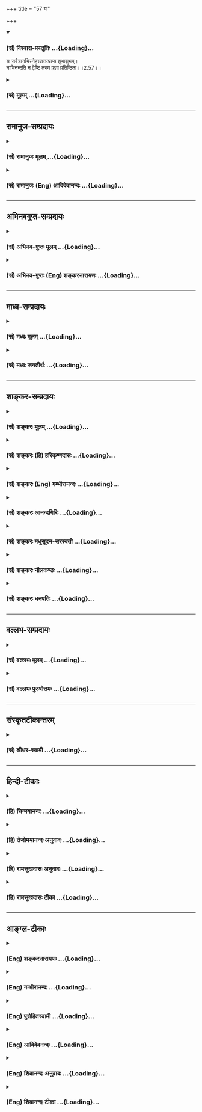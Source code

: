 +++
title = "57 यः"

+++
<div class="js_include" newlevelforh1="3" title="(सं) विश्वास-प्रस्तुतिः" unfilled url="/purANam_vaiShNavam/mahAbhAratam/06-bhIShma-parva/03-bhagavad-gItA-parva/saMskRtam/vishvAsa-prastutiH/02_sAnkhya-yogaH_sarva-/57_yaH.md">
<details open><summary><h3>(सं) विश्वास-प्रस्तुतिः ...{Loading}...</h3></summary>

यः सर्वत्रानभिस्नेहस्तत्तत्प्राप्य शुभाशुभम्।  
नाभिनन्दति न द्वेष्टि तस्य प्रज्ञा प्रतिष्ठिता।।2.57।।
</details>
</div>
<div class="js_include collapsed" newlevelforh1="3" title="(सं) मूलम्" unfilled url="/purANam_vaiShNavam/mahAbhAratam/06-bhIShma-parva/03-bhagavad-gItA-parva/saMskRtam/mUlam/02_sAnkhya-yogaH_sarva-/57_yaH.md">
<details><summary><h3>(सं) मूलम् ...{Loading}...</h3></summary>

यः सर्वत्रानभिस्नेहस्तत्तत्प्राप्य शुभाशुभम्।  
नाभिनन्दति न द्वेष्टि तस्य प्रज्ञा प्रतिष्ठिता।।2.57।।
</details>
</div>


_________________
## रामानुज-सम्प्रदायः
<div class="js_include collapsed" newlevelforh1="3" title="(सं) रामानुजः मूलम्" unfilled url="/purANam_vaiShNavam/mahAbhAratam/06-bhIShma-parva/03-bhagavad-gItA-parva/saMskRtam/rAmAnujaH/mUlam/02_sAnkhya-yogaH_sarva-/57_yaH.md">
<details><summary><h3>(सं) रामानुजः मूलम् ...{Loading}...</h3></summary>

।।2.57।।**यः सर्वत्र** प्रियेषु **अनभिस्नेहः** उदासीनः
प्रियसंश्लेषविश्लेषरूपं **शुभाशुभं प्राप्य** अभिनन्दनद्वेषरहितः सोऽपि
स्थितप्रज्ञः।  
ततः अर्वाचीनदशा प्रोच्यते  

</details>
</div>
<div class="js_include collapsed" newlevelforh1="3" title="(सं) रामानुजः (Eng) आदिदेवानन्दः" unfilled url="/purANam_vaiShNavam/mahAbhAratam/06-bhIShma-parva/03-bhagavad-gItA-parva/saMskRtam/rAmAnujaH/english/AdidevAnandaH/02_sAnkhya-yogaH_sarva-/57_yaH.md">
<details><summary><h3>(सं) रामानुजः (Eng) आदिदेवानन्दः ...{Loading}...</h3></summary>

2.57 He, who, has no love for all pleasing objects, i.e., who is
indifferent to them, and who does not feel attraction or repulsion when
he is united with or separated from attractive or repulsive objects
respectively, who neither rejoices at the former, nor hates the latter -
he also is of firm wisdom. Sri Krsna now mentions the next lower state.

</details>
</div>


_________________
## अभिनवगुप्त-सम्प्रदायः
<div class="js_include collapsed" newlevelforh1="3" title="(सं) अभिनव-गुप्तः मूलम्" unfilled url="/purANam_vaiShNavam/mahAbhAratam/06-bhIShma-parva/03-bhagavad-gItA-parva/saMskRtam/abhinava-guptaH/mUlam/02_sAnkhya-yogaH_sarva-/57_yaH.md">
<details><summary><h3>(सं) अभिनव-गुप्तः मूलम् ...{Loading}...</h3></summary>

।।2.59।। युक्तं चैतत् यतः  
यः सर्वत्रेति। शुभाशुभप्राप्तौ तस्याह्लादतापौ न भवतः।  

</details>
</div>
<div class="js_include collapsed" newlevelforh1="3" title="(सं) अभिनव-गुप्तः (Eng) शङ्करनारायणः" unfilled url="/purANam_vaiShNavam/mahAbhAratam/06-bhIShma-parva/03-bhagavad-gItA-parva/saMskRtam/abhinava-guptaH/english/shankaranArAyaNaH/02_sAnkhya-yogaH_sarva-/57_yaH.md">
<details><summary><h3>(सं) अभिनव-गुप्तः (Eng) शङ्करनारायणः ...{Loading}...</h3></summary>

2.57 Yah sarvatra etc. There is no joy or sorrow in him while meeting
the good or the bad.

</details>
</div>


_________________
## माध्व-सम्प्रदायः
<div class="js_include collapsed" newlevelforh1="3" title="(सं) मध्वः मूलम्" unfilled url="/purANam_vaiShNavam/mahAbhAratam/06-bhIShma-parva/03-bhagavad-gItA-parva/saMskRtam/madhvaH/mUlam/02_sAnkhya-yogaH_sarva-/57_yaH.md">
<details><summary><h3>(सं) मध्वः मूलम् ...{Loading}...</h3></summary>

।।2.57 2.58।। सर्वत्रानभिस्नेहत्वाच्छुभाशुभं प्राप्य नाभिनन्दति न
द्वेष्टि।  

</details>
</div>
<div class="js_include collapsed" newlevelforh1="3" title="(सं) मध्वः जयतीर्थः" unfilled url="/purANam_vaiShNavam/mahAbhAratam/06-bhIShma-parva/03-bhagavad-gItA-parva/saMskRtam/madhvaH/jayatIrthaH/02_sAnkhya-yogaH_sarva-/57_yaH.md">
<details><summary><h3>(सं) मध्वः जयतीर्थः ...{Loading}...</h3></summary>

।।2.57।। वीतरागभयक्रोधः 2।56 इत्युक्तत्वान्न द्वेष्टीति पुनरुक्तिरित्यत
आह  **सर्वत्रे**ति। सकारणकद्वेषवर्जितत्वमत्रोच्यत इत्यर्थः।  

</details>
</div>


_________________
## शाङ्कर-सम्प्रदायः
<div class="js_include collapsed" newlevelforh1="3" title="(सं) शङ्करः मूलम्" unfilled url="/purANam_vaiShNavam/mahAbhAratam/06-bhIShma-parva/03-bhagavad-gItA-parva/saMskRtam/shankaraH/mUlam/02_sAnkhya-yogaH_sarva-/57_yaH.md">
<details><summary><h3>(सं) शङ्करः मूलम् ...{Loading}...</h3></summary>

।।2.57।।  
  
**यः** मुनिः **सर्वत्र** देहजीवितादिष्वपि **अनभिस्नेहः**
अभिस्नेहवर्जितः **तत्तत् प्राप्य शुभाशुभं** तत्तत् शुभं अशुभं वा
लब्ध्वा  
  
**न अभिनन्दति न द्वेष्टि** शुभं प्राप्य न तुष्यति न हृष्यति अशुभं च
प्राप्य न द्वेष्टि इत्यर्थः। **तस्य** एवं हर्षविषादवर्जितस्य विवेकजा
**प्रज्ञा प्रतिष्ठिता** भवति।।  
किञ्च  
  

</details>
</div>
<div class="js_include collapsed" newlevelforh1="3" title="(सं) शङ्करः (हि) हरिकृष्णदासः" unfilled url="/purANam_vaiShNavam/mahAbhAratam/06-bhIShma-parva/03-bhagavad-gItA-parva/saMskRtam/shankaraH/hindI/harikRShNadAsaH/02_sAnkhya-yogaH_sarva-/57_yaH.md">
<details><summary><h3>(सं) शङ्करः (हि) हरिकृष्णदासः ...{Loading}...</h3></summary>

।।2.57।। तथा  
  
जो मुनि सर्वत्र अर्थात् शरीर जीवन आदितकमें भी स्नेहसे रहित हो चुका है
तथा उनउन शुभ या अशुभको पाकर न प्रसन्न होता है और न द्वेष ही करता है
अर्थात् शुभको पाकर प्रसन्न नहीं होता और अशुभको पाकर उसमें द्वेष नहीं
करता।  
जो इस प्रकार हर्ष विषादसे रहित हो चुका है उसकी विवेकजनित बुद्धि
प्रतिष्ठित होती है।  

</details>
</div>
<div class="js_include collapsed" newlevelforh1="3" title="(सं) शङ्करः (Eng) गम्भीरानन्दः" unfilled url="/purANam_vaiShNavam/mahAbhAratam/06-bhIShma-parva/03-bhagavad-gItA-parva/saMskRtam/shankaraH/english/gambhIrAnandaH/02_sAnkhya-yogaH_sarva-/57_yaH.md">
<details><summary><h3>(सं) शङ्करः (Eng) गम्भीरानन्दः ...{Loading}...</h3></summary>

2.57 Further, prajna, the wisdom; tasya, of that person, fo that
sannyasin; pratisthita, remains established; yah, who; anabhi-snehah,
has no attachment for; sarvatra, anything anywhere, even for body, life,
etc.; who na abhinanadati, neither welcomes; na dvesti, nor rejects; tat
tat, anything whatever; subha-asubham, good or bad; propya, when he
comes across it, i.e. who does not rejoice on meeting with the good, nor
reject the bad on meeting with it. Of such a person, who is thus free
from elation or dejection, the wisdom arising from discrimination
remains established.

</details>
</div>
<div class="js_include collapsed" newlevelforh1="3" title="(सं) शङ्करः आनन्दगिरिः" unfilled url="/purANam_vaiShNavam/mahAbhAratam/06-bhIShma-parva/03-bhagavad-gItA-parva/saMskRtam/shankaraH/AnandagiriH/02_sAnkhya-yogaH_sarva-/57_yaH.md">
<details><summary><h3>(सं) शङ्करः आनन्दगिरिः ...{Loading}...</h3></summary>

।।2.57।। लक्षणभेदानुवादद्वारा विविदिषोरेव कर्तव्यान्तरमुपदिशति
**किञ्चेति।** विवेकवतो विदुषो विवेकजन्या प्रज्ञा कथं प्रतिष्ठां
प्रतिपद्यतामित्याशङ्क्याह **यः सर्वत्रेति।** ननु देहजीवनादौ स्पृहा
शुभाशुभप्राप्तौ हर्षविषादौ विदुषो विविदिषोश्चावर्जनीयाविति
प्रज्ञास्थैर्यासिद्धिस्तत्राह **यो मुनिरिति।** तत्तदिति
शोभनवत्त्वेनाशोभनवत्त्वेन वा प्रसिद्धत्वं प्रतिनिर्दिश्यते। तदेव विभजते
**शुभमिति।** विषयेष्वभिषङ्गाभावः शुभादिप्राप्तौ हर्षाद्यभावश्च
प्रज्ञास्थैर्ये कारणमित्याह **तस्येति।  
**

</details>
</div>
<div class="js_include collapsed" newlevelforh1="3" title="(सं) शङ्करः मधुसूदन-सरस्वती" unfilled url="/purANam_vaiShNavam/mahAbhAratam/06-bhIShma-parva/03-bhagavad-gItA-parva/saMskRtam/shankaraH/madhusUdana-sarasvatI/02_sAnkhya-yogaH_sarva-/57_yaH.md">
<details><summary><h3>(सं) शङ्करः मधुसूदन-सरस्वती ...{Loading}...</h3></summary>

।।2.57।। किंच यः सर्वत्रेति। सर्वदेहेषु जीवनादिष्वपि यो मुनिरनभिस्नेहः
यस्मिन्सत्यन्यदीये हानिवृद्धी स्वस्मिन्नारोप्येते स तादृशोऽन्यविषयः
प्रेमापरपर्यायस्तामसो वृत्तिविशेषः स्नेहः सर्वप्रकारेण
तद्रहितोऽनभिस्नेहः भगवति परमात्मनि तु  
  
सर्वथाभिस्नेहवान्भवेदेव अनात्मस्नेहाभावस्य तदर्थत्वादिति द्रष्टव्यम्।
तत्तत्प्रारब्धकर्मपरिप्रापितं शुभं सुखहेतुं विषयं प्राप्य नाभिनन्दति
हर्षविशेषपुरःसरं न प्रशंसति। अशुभं दुःखहेतुं विषयं प्राप्य न द्वेष्टि
अन्तरसूयापूर्वकं न निन्दति। अज्ञस्य हि  
  
सुखहेतुर्यः स्वकलत्रादिः स शुभो विषयस्तद्गुणकथनादिप्रवर्तिका
धीवृत्तिर्भ्रान्तिरूपाभिनन्दः सच तामसः। तद्गुणकथनादेः  
  
परप्ररोचनार्थत्वाभावेन व्यर्थत्वात्। एवमसूयोत्पादनेन दुःखहेतुः
परकीयविद्याप्रकर्षादिरेनं प्रत्यशुभो विषयस्तन्निन्दादिप्रवर्तिका
भ्रान्तिरूपा धीवृत्तिर्द्वेषः। सोऽपि तामसः। तन्निन्दाया
निवारणार्थत्वाभावेन व्यर्थत्वात् तावभिनन्दद्वेषौ भ्रान्तिरूपौ तामसौ  
  
कथमभ्रान्ते शुद्धसत्वे स्थितप्रज्ञे संभवेताम्। तस्माद्विचालकाभावात्
तस्यानभिस्नेहस्य हर्षविषादरहितस्य मुनेः प्रज्ञा  
  
परमात्मतत्त्वविषया प्रतिष्ठिता फलपर्यवसायिनी। स स्थितप्रज्ञ इत्यर्थः।
एवमन्योऽपि मुमुक्षुः सर्वत्रानभिस्नेहो भवेत्। शुभं प्राप्य न प्रशंसेत्
अशुभं प्राप्य न निन्देदित्यभिप्रायः। अत्र च निन्दाप्रशंसादिरूपा वाचो न
प्रभाषेत इति व्यतिरेक उक्तः।  

</details>
</div>
<div class="js_include collapsed" newlevelforh1="3" title="(सं) शङ्करः नीलकण्ठः" unfilled url="/purANam_vaiShNavam/mahAbhAratam/06-bhIShma-parva/03-bhagavad-gItA-parva/saMskRtam/shankaraH/nIlakaNThaH/02_sAnkhya-yogaH_sarva-/57_yaH.md">
<details><summary><h3>(सं) शङ्करः नीलकण्ठः ...{Loading}...</h3></summary>

।।2.57।। स्थितधीः किं प्रभाषेतेत्यस्योत्तरमाह **यः सर्वत्रेति।**
सर्वेषु धनदारदेहजीवनादिषु अभिस्नेहः। अभिस्नेहवान्हि धनदारादिषु विकलेषु
सकलेषु वाऽहमेव विकलः सकलोऽस्मीति दैन्यदर्पोपेतः पूर्वापरानुसंधानरहितो
जल्पति अयं तु न तथेति भावः। तथा शुभं प्राप्य नाभिनन्दति संतुष्टो भूत्वा
शुभप्रापयितारं न प्रशंसति। तथा अशुभं प्राप्य न द्वेष्टि दुःखी भूत्वा
अशुभप्रापयितारं न निन्दति यस्तस्य प्रज्ञा प्रतिष्ठिता।  

</details>
</div>
<div class="js_include collapsed" newlevelforh1="3" title="(सं) शङ्करः धनपतिः" unfilled url="/purANam_vaiShNavam/mahAbhAratam/06-bhIShma-parva/03-bhagavad-gItA-parva/saMskRtam/shankaraH/dhanapatiH/02_sAnkhya-yogaH_sarva-/57_yaH.md">
<details><summary><h3>(सं) शङ्करः धनपतिः ...{Loading}...</h3></summary>

।।2.57।। द्वितीयप्रश्नस्योत्तरमाह **य इति।** यो मुनिः सर्वत्र
देहजीवनादिष्वपि स्नेहवर्जितः तत्तत्प्राप्य शुभाशुभं शुभं लब्धवा
नाभिनन्दति हर्षगर्भितं स्तुतिवचनं नाभिभाषते तथाऽशुभं लब्ध्वा न द्वेष्टि।
द्वेषगर्भितं निन्दावाक्यं न वक्तीत्यर्थः। तस्य प्रज्ञा प्रतिष्ठिता।  

</details>
</div>


_________________
## वल्लभ-सम्प्रदायः
<div class="js_include collapsed" newlevelforh1="3" title="(सं) वल्लभः मूलम्" unfilled url="/purANam_vaiShNavam/mahAbhAratam/06-bhIShma-parva/03-bhagavad-gItA-parva/saMskRtam/vallabhaH/mUlam/02_sAnkhya-yogaH_sarva-/57_yaH.md">
<details><summary><h3>(सं) वल्लभः मूलम् ...{Loading}...</h3></summary>

।।2.57।। किं प्रभोषेत इत्यस्योत्तरमाह यः सर्वत्रेति। इहामुत्र विरागवान्
नाभिनन्दति। न द्वेष्टीति रागद्वेषवचनं न भाषत इत्यर्थः। तस्य प्रज्ञा
प्रतिष्ठिताऽवसेया।  

</details>
</div>
<div class="js_include collapsed" newlevelforh1="3" title="(सं) वल्लभः पुरुषोत्तमः" unfilled url="/purANam_vaiShNavam/mahAbhAratam/06-bhIShma-parva/03-bhagavad-gItA-parva/saMskRtam/vallabhaH/puruShottamaH/02_sAnkhya-yogaH_sarva-/57_yaH.md">
<details><summary><h3>(सं) वल्लभः पुरुषोत्तमः ...{Loading}...</h3></summary>

  
  
।।2.57।। कथं भाषेत इत्यस्योत्तरमाह यः सर्वत्रेति। यः सर्वत्र संसारे
अनभिस्नेहः स्नेहरहितस्तत्तच्छुभमशुभं च प्राप्य नाभिनन्दति न द्वेष्टि
शुभं लौकिकानुकूलं प्राप्य न प्रशंसति अशुभं तत्प्रतिकूलमवाप्य न द्वेष्टि
न विपरीतं वदति तस्य प्रज्ञा प्रतिष्ठिता सर्वोत्तमेत्यर्थः। अयमर्थः यः
सुहृदामनुकूलतयाऽभिनन्दनं करोति तस्य सर्वत्र भगवदीयत्वे वैषम्यं स्यात्।
प्रतिकूलकर्तृषु तद्धर्मस्फूर्त्या तं निन्दति भगवत्कृतिर्विस्मृता स्यात्।
अतः सर्वत्र भगवन्मयत्वं ज्ञात्वा शुभाशुभविवेकरहितः शुभमेव भाषते स उत्तम
इत्यर्थ।  
  
  
  

</details>
</div>


_________________
## संस्कृतटीकान्तरम्
<div class="js_include collapsed" newlevelforh1="3" title="(सं) श्रीधर-स्वामी" unfilled url="/purANam_vaiShNavam/mahAbhAratam/06-bhIShma-parva/03-bhagavad-gItA-parva/saMskRtam/shrIdhara-svAmI/02_sAnkhya-yogaH_sarva-/57_yaH.md">
<details><summary><h3>(सं) श्रीधर-स्वामी ...{Loading}...</h3></summary>

।।2.57।। कथं भाषेतेत्यस्योत्तरमाह **य इति।** यः सर्वत्र
पुत्रादिष्वप्यनभिस्नेहः स्नेहशून्यः अतएव बाधितानुवृत्त्या
तत्तच्छुभमनुकूलं प्राप्य नाभिनन्दति न प्रशंसति। अशुभं प्रतिकूलं प्राप्य
न द्वेष्टि न निन्दति किंतु केवलमुदासीन एव भाषते तस्य प्रज्ञा
प्रतिष्ठितेत्यर्थः।  

</details>
</div>


_________________
## हिन्दी-टीकाः
<div class="js_include collapsed" newlevelforh1="3" title="(हि) चिन्मयानन्दः" unfilled url="/purANam_vaiShNavam/mahAbhAratam/06-bhIShma-parva/03-bhagavad-gItA-parva/hindI/chinmayAnandaH/02_sAnkhya-yogaH_sarva-/57_yaH.md">
<details><summary><h3>(हि) चिन्मयानन्दः ...{Loading}...</h3></summary>

।।2.57।। स्फूर्ति और प्रेरणा से भरा एक कुशल चित्रकार अपनी कल्पनाओं को
विभिन्न रंगों के माध्यम से एक फलक पर व्यक्त करते समय बारम्बार अपने स्थान
से पीछे हट कर चित्र को देखता है और प्रत्येक बार अत्यन्त प्रेम से अपनी
तूलिका से चित्र का सौन्दर्य वर्धन करता है। यहाँ भगवान् श्री कृष्ण ज्ञानी
पुरुष के चित्र को अर्जुन के हृदय पटल पर चित्रित करते हुये चुने हुये
शब्दों में ज्ञानी के व्यक्तित्व के विभिन्न पक्षों पर और अधिक प्रकाश
डालते हैं।  
यहाँ स्थितप्रज्ञ पुरुष की अनासक्ति का वर्णन है। इस श्लोक को भी प्रकरण के
सन्दर्भ में उचित प्रकार से समझना चाहिये अन्यथा कोई भी उसका विपरीत अर्थ
कर सकता है। जीवन से अनासक्ति मात्र विवेक का लक्षण नहीं हो सकता। अनेक
मूढ़ उत्साही लोग जीवन में अपने कर्तव्यों को त्यागकर जंगलों में इस आशा से
पलायन कर जाते हैं कि इस प्रकार के वैराग्य से उन्हें लक्ष्य की प्राप्ति
हो जायेगी। अर्जुन भी पहले यही करना चाहता था। अर्जुन को इस अनर्थकारी
निर्णय से विरत करने के लिये ही भगवान् ने उसे उपदेश देना प्रारम्भ किया।  
विषयों के साथ आत्मघातक संग और मूढ़ आसक्ति से स्वयं को इस प्रकार दूर कर
लेने मात्र से ही उच्च दिव्य लक्ष्य की प्राप्ति नहीं होती। बाह्य विषयों
से वैराग्य होने के साथसाथ सभी परिस्थितियों का सामना करने के लिए मन के
आन्तरिक सन्तुलन की भी आवश्यकता होती है। शुभ प्राप्ति में हर्षातिरेक का
और अशुभ प्राप्ति में द्वेष और विषाद का अभाव ये आत्मज्ञानी के लक्षण
हैं।  
अनासक्ति अपने आप में श्रेष्ठ जीवन का मार्ग नहीं है क्योंकि वह तो जीवन से
निरन्तर पलायन ही समझा जायेगा। उसी प्रकार जगत् में आसक्त होना परवशता का
लक्षण है। ज्ञानी पुरुष में ये दोनों ही बातें नहीं होतीं वह तो जीवन में
आने वाली सभी परिस्थितियों में समान भाव से रहता है। शीत ऋतु में घर के
बाहर सूर्य की धूप सेंकना जहाँ आनन्द है वहीं उसकी चमक कष्ट का कारण भी है।
सूर्य की चमक के प्रति असन्तोष प्रकट करना धूप के आनन्द को नष्ट करना है।
बुद्धिमान पुरुष या तो उस चमक की ओर ध्यान नहीं देता अथवा चमक से अपने को
सुरक्षित रखते हुये धूप का आनन्द उठाता है।  
हमारा जीवन भी शुभअशुभ का मिश्रण है। यह तो उसका स्वभाव ही है। अत सदैव
अशुभ के प्रति असंतोष व्यक्त करते हुये उससे पलायन और शुभ की स्पृहा लगी
रहना अविवेक के कारण ही सम्भव है। ज्ञानी पुरुष अपने नित्य स्वरूप में
स्थित होने के कारण जीवन की उत्कृष्ट एवं निकृष्ट परिस्थितियों में पूर्ण
वैराग्य के साथ रहता है।  
अर्जुन का प्रश्न था कि स्थित प्रज्ञ किस प्रकार बोलता है यह श्लोक उसके
उत्तर स्वरूप है। शुभअशुभ हर्ष और विषाद के द्वन्द्वों से सर्वथा मुक्त
ज्ञानी पुरुष के लिये सब सुन्दर ही है। अपनी कल्पनाओं का आरोप किये बिना
वस्तुएँ जैसी हैं वह उनका वैसा ही अवलोकन करता है। ऐसा स्थितप्रज्ञ पुरुष
पाश्चात्य मनोविज्ञान द्वारा ज्ञात व्यवहार के सभी नियमों से परे है।  

</details>
</div>
<div class="js_include collapsed" newlevelforh1="3" title="(हि) तेजोमयानन्दः अनुवादः" unfilled url="/purANam_vaiShNavam/mahAbhAratam/06-bhIShma-parva/03-bhagavad-gItA-parva/hindI/tejomayAnandaH/anuvAdaH/02_sAnkhya-yogaH_sarva-/57_yaH.md">
<details><summary><h3>(हि) तेजोमयानन्दः अनुवादः ...{Loading}...</h3></summary>

।।2.57।। जो सर्वत्र अति स्नेह से रहित हुआ उन शुभ तथा अशुभ वस्तुओं को
प्राप्त कर न प्रसन्न होता है और न द्वेष करता है; उसकी प्रज्ञा प्रतिष्ठित
(स्थिर) है।।  
  

</details>
</div>
<div class="js_include collapsed" newlevelforh1="3" title="(हि) रामसुखदासः अनुवादः" unfilled url="/purANam_vaiShNavam/mahAbhAratam/06-bhIShma-parva/03-bhagavad-gItA-parva/hindI/rAmasukhadAsaH/anuvAdaH/02_sAnkhya-yogaH_sarva-/57_yaH.md">
<details><summary><h3>(हि) रामसुखदासः अनुवादः ...{Loading}...</h3></summary>

।।2.57।। सब जगह आसक्तिरहित हुआ जो मनुष्य उस-उस शुभ-अशुभको प्राप्त करके न
तो अभिनन्दित होता है और न द्वेष करता है, उसकी बुद्धि प्रतिष्ठित है।

</details>
</div>
<div class="js_include collapsed" newlevelforh1="3" title="(हि) रामसुखदासः टीका" unfilled url="/purANam_vaiShNavam/mahAbhAratam/06-bhIShma-parva/03-bhagavad-gItA-parva/hindI/rAmasukhadAsaH/TIkA/02_sAnkhya-yogaH_sarva-/57_yaH.md">
<details><summary><h3>(हि) रामसुखदासः टीका ...{Loading}...</h3></summary>

2.57।।***व्याख्या--***\[पूर्वश्लोकमें तो भगवान्ने कर्तव्यकर्म करते
हुए निर्विकार रहनेकी बात बतायी। अब इस श्लोकमें कर्मोंके अनुसार प्राप्त
होनेवाली अनुकूल-प्रतिकूल परिस्थितियोंमें सम, निर्विकार रहनेकी बात बताते
हैं। \]  
**'यः सर्वत्रानभिस्नेहः'--**जो सब जगह स्नेहरहित है अर्थात् जिसकी अपने
कहलानेवाले शरीर, इन्द्रियाँ, मन, बुद्धि एवं स्त्री, पुत्र, घर, धन आदि
किसीमें भी आसक्ति, लगाव नहीं रहा है।  
वस्तु आदिके बने रहनेसे मैं बना रहा और उनके बिगड़ जानेसे मैं बिगड़ गया,
धनके आनेसे मैं बड़ा हो गया और धनके चले जानेसे मैं मारा गया--यह जो वस्तु
आदिमें एकात्मताकी तरह स्नेह है, उसका नाम 'अभिस्नेह' है। स्थितप्रज्ञ
कर्मयोगीका किसी भी वस्तु आदिमें यह अभिस्नेह बिलकुल नहीं रहता। बाहरसे
वस्तु, व्यक्ति, पदार्थ आदिका संयोग रहते हुए भी वह भीतरसे सर्वथा
निर्लिप्त रहता है।  
**'तत्तत्प्राप्य शुभाशुभं नाभिनन्दति न द्वेष्टि'--**जब उस मनुष्यके
सामने प्रारब्धवशात् शुभ-अशुभ, शोभनीय-अशोभनीय, अच्छी-मन्दी,
अनुकूल-प्रतिकूल परिस्थिति आती है, तब वह अनुकूल परिस्थितिको लेकर
अभिनन्दित नहीं होता और प्रतिकूल परिस्थितिको लेकर द्वेष नहीं करता।  
अनुकूल परिस्थितिको लेकर मनमें जो प्रसन्नता आती है और वाणीसे भी प्रसन्नता
प्रकट की जाती है तथा बाहरसे भी उत्सव मनाया जाता है--यह उस परिस्थितिका
अभिनन्दन करना है। ऐसे ही प्रतिकूल परिस्थितिको लेकर मनमें जो दुःख होता है
खिन्नता होती है कि यह कैसे और क्यों हो गया यह नहीं होता तो अच्छा था अब
यह जल्दी मिट जाय तो ठीक है--यह उस परिस्थितिसे द्वेष करना है। सर्वत्र
स्नेहरहित, निर्लिप्त हुआ मनुष्य अनुकूलताको लेकर अभिनन्दन नहीं करता और
प्रतिकूलताको लेकर द्वेष नहीं करता। तात्पर्य है कि उसको अनुकूल-प्रतिकूल
अच्छे-मन्दे अवसर प्राप्त होते रहते हैं, पर उसके भीतर सदा निर्लिप्तता बनी
रहती है।  
**'तत्,तत्'**कहनेका तात्पर्य है कि जिन-जिन अनुकूल और प्रतिकूल वस्तु,
व्यक्ति, घटना, परिस्थिति आदिसे विकार होनेकी सम्भावना रहती है और साधारण
लोगोंमें विकार होते हैं, उन-उन अनुकूल-प्रतिकूल वस्तु आदिके कहीं भी, कभी
भी और कैसे भी प्राप्त होनेपर उसको अभिनन्दन और द्वेष नहीं होता।  
**'तस्य प्रज्ञा प्रतिष्ठिता'--**उसकी बुद्धि प्रतिष्ठित है, एकरस और
एकरूप है। साधनावस्थामें उसकी जो व्यवसायात्मिका बुद्धि थी, वह अब
परमात्मामें अचल-अटल हो गयी है। उसकी बुद्धिमें यह विवेक पूर्णरूपसे  
  
जाग्रत् हो गया है कि संसारमें अच्छे-मन्देके साथ वास्तवमें मेरा कोई भी
सम्बन्ध नहीं है। कारण कि ये अच्छे-मन्दे अवसर तो बदलनेवाले हैं, पर मेरा
स्वरूप न बदलनेवाला है; अतः बदलनेवालेके साथ न बदलनेवालेका सम्बन्ध कैसे हो
सकता है;  
वास्तवमें देखा जाय तो फरक न तो स्वरूपमें पड़ता है और न
शरीर-इन्द्रियाँ-मन-बुद्धिमें। कारण कि अपना जो स्वरूप है, उसमें कभी
किञ्चिन्मात्र भी कोई परिवर्तन नहीं होता; और प्रकृति तथा प्रकृतिके कार्य
शरीरादि स्वाभाविक ही बदलते रहते हैं। तो फरक कहाँ पड़ता है; शरीरसे
तादात्म्य होनेके कारण बुद्धिमें फरक पड़ता है। जब यह तादात्म्य मिट जाता
है, तब बुद्धिमें जो फरक पड़ता था, वह मिट जाता है और बुद्धि प्रतिष्ठित हो
जाती है।  
दूसरा भाव यह है कि किसीकी बुद्धि कितनी ही तेज क्यों न हो और वह अपनी
बुद्धिसे परमात्माके विषयमें कितना ही विचार क्यों न करता हो, पर वह
परमात्माको अपनी बुद्धिके अन्तर्गत नहीं ला सकता। कारण कि बुद्धि सीमित है
और परमात्मा असीम-अनन्त हैं। परन्तु उस असीम परमात्मामें जब बुद्धि लीन हो
जाती है, तब उस सीमित बुद्धिमें परमात्माके सिवाय दूसरी कोई सत्ता ही नहीं
रहती--यही बुद्धिका परमात्मामें प्रतिष्ठित होना है।  
कर्मयोगी क्रियाशील होता है। अतः भगवान्ने छप्पनवें श्लोकमें क्रियाकी
सिद्धि-असिद्धिमें अस्पृहा और उद्वेग-रहित होनेकी बात कही तथा इस श्लोकमें
प्रारब्धके अनुसार अपने-आप अनुकूल-प्रतिकूल परिस्थितिके प्राप्त होनेपर
अभिनन्दन और द्वेषसे रहित होनेकी बात कहते हैं।  
  
***सम्बन्ध--*** अब भगवान् आगेके श्लोकसे स्थितप्रज्ञ कैसे बैठता है;' इस
तीसरे प्रश्नका उत्तर आरम्भ करते हैं।

</details>
</div>


_________________
## आङ्ग्ल-टीकाः
<div class="js_include collapsed" newlevelforh1="3" title="(Eng) शङ्करनारायणः" unfilled url="/purANam_vaiShNavam/mahAbhAratam/06-bhIShma-parva/03-bhagavad-gItA-parva/english/shankaranArAyaNaH/02_sAnkhya-yogaH_sarva-/57_yaH.md">
<details><summary><h3>(Eng) शङ्करनारायणः ...{Loading}...</h3></summary>

2.57. He, who has no desire in anything; and who neither rejoices nor
hates on getting this or that, good or bad-his intellect is properly
stabilized.

</details>
</div>
<div class="js_include collapsed" newlevelforh1="3" title="(Eng) गम्भीरानन्दः" unfilled url="/purANam_vaiShNavam/mahAbhAratam/06-bhIShma-parva/03-bhagavad-gItA-parva/english/gambhIrAnandaH/02_sAnkhya-yogaH_sarva-/57_yaH.md">
<details><summary><h3>(Eng) गम्भीरानन्दः ...{Loading}...</h3></summary>

2.57 The wisdom of that person remains established who has not
attachment for anything anywhere, who neither welcomes nor rejects
anything whatever good or bad when he comes across it.

</details>
</div>
<div class="js_include collapsed" newlevelforh1="3" title="(Eng) पुरोहितस्वामी" unfilled url="/purANam_vaiShNavam/mahAbhAratam/06-bhIShma-parva/03-bhagavad-gItA-parva/english/purohitasvAmI/02_sAnkhya-yogaH_sarva-/57_yaH.md">
<details><summary><h3>(Eng) पुरोहितस्वामी ...{Loading}...</h3></summary>

2.57 He who wherever he goes is attached to no person and to no place by
ties of flesh; who accepts good and evil alike, neither welcoming the
one nor shrinking from the other - take him to be one who is merged in
the Infinite.

</details>
</div>
<div class="js_include collapsed" newlevelforh1="3" title="(Eng) आदिदेवनन्दः" unfilled url="/purANam_vaiShNavam/mahAbhAratam/06-bhIShma-parva/03-bhagavad-gItA-parva/english/AdidevanandaH/02_sAnkhya-yogaH_sarva-/57_yaH.md">
<details><summary><h3>(Eng) आदिदेवनन्दः ...{Loading}...</h3></summary>

2.57 He who has no love on any side, who when he finds good or evil,
neither rejoices nor hates - his wisdom is firmly set.

</details>
</div>
<div class="js_include collapsed" newlevelforh1="3" title="(Eng) शिवानन्दः अनुवादः" unfilled url="/purANam_vaiShNavam/mahAbhAratam/06-bhIShma-parva/03-bhagavad-gItA-parva/english/shivAnandaH/anuvAdaH/02_sAnkhya-yogaH_sarva-/57_yaH.md">
<details><summary><h3>(Eng) शिवानन्दः अनुवादः ...{Loading}...</h3></summary>

2.57 He who is everywhere without attachment, on meeting with anything
good or bad, who neither rejoices not hastes, his wisdom is fixed.

</details>
</div>
<div class="js_include collapsed" newlevelforh1="3" title="(Eng) शिवानन्दः टीका" unfilled url="/purANam_vaiShNavam/mahAbhAratam/06-bhIShma-parva/03-bhagavad-gItA-parva/english/shivAnandaH/TIkA/02_sAnkhya-yogaH_sarva-/57_yaH.md">
<details><summary><h3>(Eng) शिवानन्दः टीका ...{Loading}...</h3></summary>

2.57 यः he who; सर्वत्र everywhere; अनभिस्नेहः without attachment; तत्
that; तत् that; प्राप्य having obtained; शुभाशुभम् good and evil; न not;
अभिनन्दति rejoices; न not; द्वेष्टि hates; तस्य of him; प्रज्ञा wisdom;
प्रतिष्ठिता is fixed.Commentary The sage possesses poised understanding
or evenness of mind. He does not rejoice in pleasure nor is he averse to
pain that may befall him. He is ite indifferent as he is rooted in the
Self. He has no attachment even for his life or body as he identifies
himself with Brahman or the Supreme Self. He will not praise anybody
when the latter does any good to him nor censure anyone when one does
him any harm. This is the answer given by the Lord to Arjunas ery How
does a sage of steady wisdom talk

</details>
</div>
